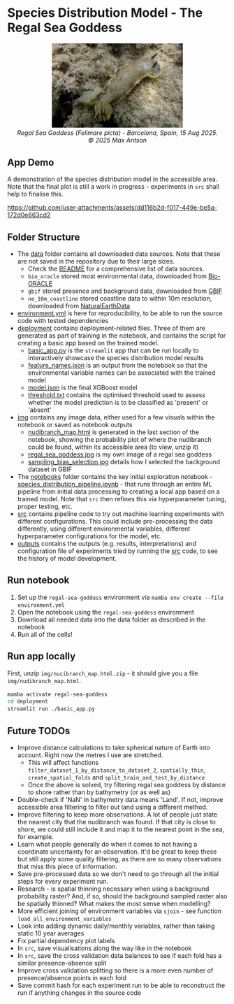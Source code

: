 # Species Distribution Model - The Regal Sea Goddess

<p align="center">
  <img src="./img/regal_sea_goddess.jpg" alt="Regal Sea Goddess" width="300"/><br>
  <em>Regal Sea Goddess (<i>Felimare picta</i>) - Barcelona, Spain, 15 Aug 2025.<br>
  © 2025 Max Antson</em>
</p>

## App Demo

A demonstration of the species distribution model in the accessible area. Note that the final plot is still a work in progress - experiments in `src` shall help to finalise this.

https://github.com/user-attachments/assets/dd116b2d-f017-449e-be5a-172d0e663cd2

## Folder Structure

- The [data](./data/) folder contains all downloaded data sources. Note that these are not saved in the repository due to their large sizes.
  - Check the [README](./data/README.md) for a comprehensive list of data sources.
  - `bio_oracle` stored most environmental data, downloaded from [Bio-ORACLE](https://www.bio-oracle.org/downloads-to-email.php)
  - `gbif` stored presence and background data, downloaded from [GBIF](https://www.gbif.org/)
  - `ne_10m_coastline` stored coastline data to within 10m resolution, downloaded from [NaturalEarthData](https://www.naturalearthdata.com/downloads/10m-physical-vectors/)
- [environment.yml](./environment.yml) is here for reproducibility, to be able to run the source code with tested dependencies
- [deployment](./deployment/) contains deployment-related files. Three of them are generated as part of training in the notebook, and contains the script for creating a basic app based on the trained model.
  - [basic_app.py](./deployment/basic_app.py) is the `streamlit` app that can be run locally to interactively showcase the species distribution model results
  - [feature_names.json](./deployment/feature_names.json) is an output from the notebook so that the environmental variable names can be associated with the trained model
  - [model.json](./deployment/model.json) is the final XGBoost model
  - [threshold.txt](./deployment/threshold.txt) contains the optimised threshold used to assess whether the model prediction is to be classified as 'present' or 'absent'
- [img](./img/) contains any image data, either used for a few visuals within the notebook or saved as notebook outputs
  - [nudibranch_map.html](./img/nudibranch_map.html.zip) is generated in the last section of the notebook, showing the probability plot of where the nudibranch could be found, within its accessible area (to view, unzip it)
  - [regal_sea_goddess.jpg](./img/regal_sea_goddess.jpg) is my own image of a regal sea goddess
  - [sampling_bias_selection.jpg](./img/sampling_bias_selection.png) details how I selected the background dataset in GBIF
- The [notebooks](./notebooks/) folder contains the key initial exploration notebook - [species_distribution_pipeline.ipynb](./notebooks/species_distribution_pipeline.ipynb) - that runs through an entire ML pipeline from initial data processing to creating a local app based on a trained model. Note that `src` then refines this via hyperparameter tuning, proper testing, etc.
- [src](./src/) contains pipeline code to try out machine learning experiments with different configurations. This could include pre-processing the data differently, using different environmental variables, different hyperparameter configurations for the model, etc.
- [outputs](./outputs/) contains the outputs (e.g. results, interpretations) and configuration file of experiments tried by running the [src](./src/) code, to see the history of model development.

## Run notebook

1. Set up the `regal-sea-goddess` environment via `mamba env create --file environment.yml`
2. Open the notebook using the `regal-sea-goddess` environment
3. Download all needed data into the data folder as described in the notebook
4. Run all of the cells!

## Run app locally

First, unzip `img/nucibranch_map.html.zip` - it should give you a file `img/nudibranch_map.html`.

```bash
mamba activate regal-sea-goddess
cd deployment
streamlit run ./basic_app.py
```

## Future TODOs

- Improve distance calculations to take spherical nature of Earth into account. Right now the metres I use are stretched.
  - This will affect functions `filter_dataset_1_by_distance_to_dataset_2`, `spatially_thin`, `create_spatial_folds` and `split_train_and_test_by_distance`
  - Once the above is solved, try filtering regal sea goddess by distance to shore rather than by bathymetry (or as well as)
- Double-check if 'NaN' in bathymetry data means 'Land'. If not, improve accessible area filtering to filter out land using a different method.
- Improve filtering to keep more observations. A lot of people just state the nearest city that the nudibranch was found. If that city is close to shore, we could still include it and map it to the nearest point in the sea, for example.
- Learn what people generally do when it comes to not having a coordinate uncertainty for an observation. It'd be great to keep these but still apply some quality filtering, as there are so many observations that miss this piece of information.
- Save pre-processed data so we don't need to go through all the initial steps for every experiment run.
- Research - is spatial thinning necessary when using a background probability raster? And, if so, should the background sampled raster also be spatially thinned? What makes the most sense when modelling?
- More efficient joining of environment variables via `sjoin` - see function `load_all_environment_variables`
- Look into adding dynamic daily/monthly variables, rather than taking static 10 year averages
- Fix partial dependency plot labels
- In `src`, save visualisations along the way like in the notebook
- In `src`, save the cross validation data balances to see if each fold has a similar presence-absence split
- Improve cross validation splitting so there is a more even number of presence/absence points in each fold
- Save commit hash for each experiment run to be able to reconstruct the run if anything changes in the source code
